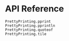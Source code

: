 # API Reference

```@docs
PrettyPrinting.pprint
PrettyPrinting.pprintln
PrettyPrinting.quoteof
PrettyPrinting.tile
```
